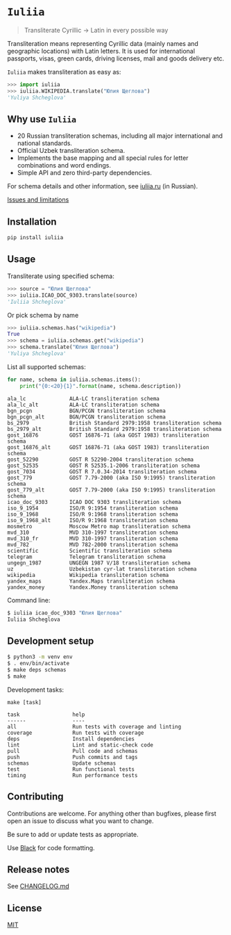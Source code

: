 # `Iuliia`

> Transliterate Cyrillic → Latin in every possible way

Transliteration means representing Cyrillic data (mainly names and geographic locations) with Latin letters. It is used for international passports, visas, green cards, driving licenses, mail and goods delivery etc.

`Iuliia` makes transliteration as easy as:

```python
>>> import iuliia
>>> iuliia.WIKIPEDIA.translate("Юлия Щеглова")
'Yuliya Shcheglova'
```

## Why use `Iuliia`

-   20 Russian transliteration schemas, including all major international and national standards.
-   Official Uzbek transliteration schema.
-   Implements the base mapping and all special rules for letter combinations and word endings.
-   Simple API and zero third-party dependencies.

For schema details and other information, see [iuliia.ru](https://iuliia.ru/) (in Russian).

[Issues and limitations](https://github.com/nalgeon/iuliia/blob/master/README.md#issues-and-limitations)

## Installation

```sh
pip install iuliia
```

## Usage

Transliterate using specified schema:

```python
>>> source = "Юлия Щеглова"
>>> iuliia.ICAO_DOC_9303.translate(source)
'Iuliia Shcheglova'
```

Or pick schema by name

```python
>>> iuliia.schemas.has("wikipedia")
True
>>> schema = iuliia.schemas.get("wikipedia")
>>> schema.translate("Юлия Щеглова")
'Yuliya Shcheglova'
```

List all supported schemas:

```python
for name, schema in iuliia.schemas.items():
    print("{0:<20}{1}".format(name, schema.description))
```

```text
ala_lc              ALA-LC transliteration schema
ala_lc_alt          ALA-LC transliteration schema
bgn_pcgn            BGN/PCGN transliteration schema
bgn_pcgn_alt        BGN/PCGN transliteration schema
bs_2979             British Standard 2979:1958 transliteration schema
bs_2979_alt         British Standard 2979:1958 transliteration schema
gost_16876          GOST 16876-71 (aka GOST 1983) transliteration schema
gost_16876_alt      GOST 16876-71 (aka GOST 1983) transliteration schema
gost_52290          GOST R 52290-2004 transliteration schema
gost_52535          GOST R 52535.1-2006 transliteration schema
gost_7034           GOST R 7.0.34-2014 transliteration schema
gost_779            GOST 7.79-2000 (aka ISO 9:1995) transliteration schema
gost_779_alt        GOST 7.79-2000 (aka ISO 9:1995) transliteration schema
icao_doc_9303       ICAO DOC 9303 transliteration schema
iso_9_1954          ISO/R 9:1954 transliteration schema
iso_9_1968          ISO/R 9:1968 transliteration schema
iso_9_1968_alt      ISO/R 9:1968 transliteration schema
mosmetro            Moscow Metro map transliteration schema
mvd_310             MVD 310-1997 transliteration schema
mvd_310_fr          MVD 310-1997 transliteration schema
mvd_782             MVD 782-2000 transliteration schema
scientific          Scientific transliteration schema
telegram            Telegram transliteration schema
ungegn_1987         UNGEGN 1987 V/18 transliteration schema
uz                  Uzbekistan cyr-lat transliteration schema
wikipedia           Wikipedia transliteration schema
yandex_maps         Yandex.Maps transliteration schema
yandex_money        Yandex.Money transliteration schema
```

Command line:

```sh
$ iuliia icao_doc_9303 "Юлия Щеглова"
Iuliia Shcheglova
```

## Development setup

```sh
$ python3 -m venv env
$ . env/bin/activate
$ make deps schemas
$ make
```

Development tasks:

```text
make [task]
```

```text
task                 help
------               ----
all                  Run tests with coverage and linting
coverage             Run tests with coverage
deps                 Install dependencies
lint                 Lint and static-check code
pull                 Pull code and schemas
push                 Push commits and tags
schemas              Update schemas
test                 Run functional tests
timing               Run performance tests
```

## Contributing

Contributions are welcome. For anything other than bugfixes, please first open an issue to discuss what you want to change.

Be sure to add or update tests as appropriate.

Use [Black](https://black.readthedocs.io/en/stable/) for code formatting.

## Release notes

See [CHANGELOG.md](CHANGELOG.md)

## License

[MIT](https://choosealicense.com/licenses/mit/)
